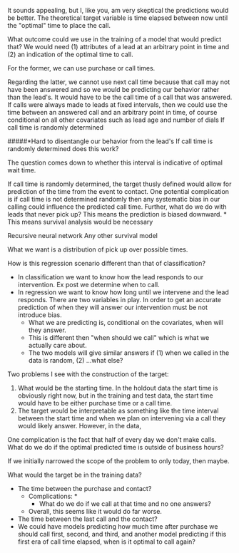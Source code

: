It sounds appealing, but I, like you, am very skeptical the predictions would be better. 
The theoretical target variable is time elapsed between now until the "optimal" time to place the call.

What outcome could we use in the training of a model that would predict that?
We would need (1) attributes of a lead at an arbitrary point in time and (2) an indication of the optimal time to call.

For the former, we can use purchase or call times. 

Regarding the latter, we cannot use next call time because that call may not have been answered and so we would be predicting our behavior rather than the lead's.
It would have to be the call time of a call that was answered.
If calls were always made to leads at fixed intervals, then we could use the time between an answered call and an arbitrary point in time, of course conditional on all other covariates such as lead age and number of dials
If call time is randomly determined

#####*Hard to disentangle our behavior from the lead's
If call time is randomly determined does this work?

The question comes down to whether this interval is indicative of optimal wait time. 


If call time is randomly determined, the target thusly defined would allow for prediction of the time from the event to contact.
One potential complication is if call time is not determined randomly then any systematic bias in our calling could influence the predicted call time.
Further, what do we do with leads that never pick up? This means the prediction is biased downward.
    * This means survival analysis would be necessary


Recursive neural network
Any other survival model
 
What we want is a distribution of pick up over possible times. 



How is this regression scenario different than that of classification?
- In classification we want to know how the lead responds to our intervention. Ex post we determine when to call.
- In regression we want to know how long until we intervene and the lead responds. There are two variables in play. In order to get an accurate prediction of when they will answer our intervention must be not introduce bias.   
    - What we are predicting is, conditional on the covariates, when will they answer. 
    - This is different then "when should we call" which is what we actually care about.
    - The two models will give similar answers if (1) when we called in the data is random, (2) ...what else?






Two problems I see with the construction of the target:
1. What would be the starting time. In the holdout data the start time is obviously right now, but in the training and test
data, the start time would have to be either purchase time or a call time. 
2. The target would be interpretable as something like the time interval between the start time and when we plan on 
intervening via a call they would likely answer. 
However, in the data,   



One complication is the fact that half of every day we don't make calls. 
What do we do if the optimal predicted time is outside of business hours?



If we initially narrowed the scope of the problem to only today, then maybe.

What would the target be in the training data? 
* The time between the purchase and contact?
    * Complications:
        * 
        * What do we do if we call at that time and no one answers?
    * Overall, this seems like it would do far worse.
* The time between the last call and the contact?
* We could have models predicting how much time after purchase we should call first, second, and third, and another model
 predicting if this first era of call time elapsed, when is it optimal to call again?
